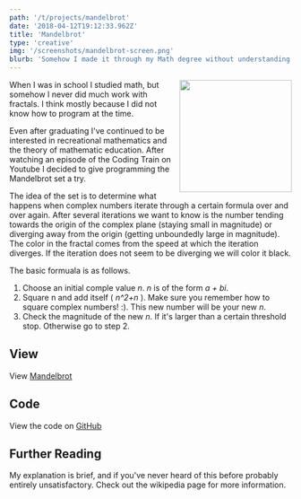 ```yaml
---
path: '/t/projects/mandelbrot'
date: '2018-04-12T19:12:33.962Z'
title: 'Mandelbrot'
type: 'creative'
img: '/screenshots/mandelbrot-screen.png'
blurb: 'Somehow I made it through my Math degree without understanding the Mandelbrot Set. I decided to change that.'
---
```


<img width="200" src="/screenshots/mandelbrot-screen.png" style="float: right; margin: 0 0 1em 1em" />

When I was in school I studied math, but somehow I never did much work with fractals. I think mostly because I did not know how to program at the time.

Even after graduating I've continued to be interested in recreational mathematics and the theory of mathematic education. After watching an episode of the Coding Train on Youtube I decided to give programming the Mandelbrot set a try.

The idea of the set is to determine what happens when complex numbers iterate through a certain formula over and over again. After several iterations we want to know is the number tending towards the origin of the complex plane (staying small in magnitude) or diverging away from the origin (getting unboundedly large in magnitude). The color in the fractal comes from the speed at which the iteration diverges. If the iteration does not seem to be diverging we will color it black.

The basic formuala is as follows.

1.  Choose an initial comple value _n_. _n_ is of the form _a + bi_.
2.  Square n and add itself ( _n^2+n_ ). Make sure you remember how to square complex numbers! :). This new number will be your new _n_.
3.  Check the magnitude of the new _n_. If it's larger than a certain threshold stop. Otherwise go to step 2.

## View

View [Mandelbrot](https://danab.github.io/Mandelbrot)

## Code

View the code on [GitHub](https://github.com/danab/Mandelbrot)

## Further Reading

My explanation is brief, and if you've never heard of this before probably entirely unsatisfactory. Check out the wikipedia page for more information.
